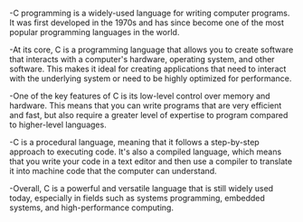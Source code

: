   -C programming is a widely-used language for writing computer programs. It was first developed in the 1970s and has since become one of the most popular programming languages in the world.

  -At its core, C is a programming language that allows you to create software that interacts with a computer's hardware, operating system, and other software. This makes it ideal for creating applications that need to interact with the underlying system or need to be highly optimized for performance.

  -One of the key features of C is its low-level control over memory and hardware. This means that you can write programs that are very efficient and fast, but also require a greater level of expertise to program compared to higher-level languages.

  -C is a procedural language, meaning that it follows a step-by-step approach to executing code. It's also a compiled language, which means that you write your code in a text editor and then use a compiler to translate it into machine code that the computer can understand.

  -Overall, C is a powerful and versatile language that is still widely used today, especially in fields such as systems programming, embedded systems, and high-performance computing.
